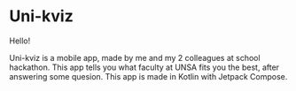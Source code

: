 # Uni-kviz

Hello!

Uni-kviz is a mobile app, made by me and my 2 colleagues at school hackathon. This app tells you what faculty at UNSA fits you the best, after answering some quesion.
This app is made in Kotlin with Jetpack Compose.

